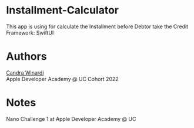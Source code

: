# Installment-Calculator
This app is using for calculate the Installment before Debtor take the Credit<br>
Framework: SwiftUI

# Authors
[Candra Winardi](https://github.com/cndrtan)<br>
Apple Developer Academy @ UC Cohort 2022

# Notes
Nano Challenge 1 at Apple Developer Academy @ UC
